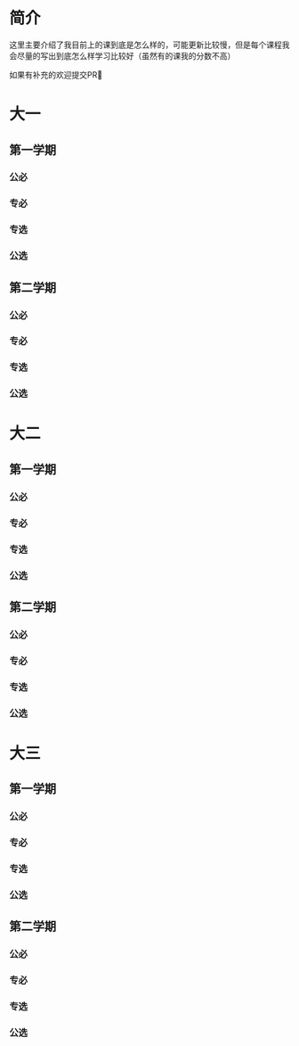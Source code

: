 # 简介

这里主要介绍了我目前上的课到底是怎么样的，可能更新比较慢，但是每个课程我会尽量的写出到底怎么样学习比较好（虽然有的课我的分数不高）

如果有补充的欢迎提交PR👏

# 大一

## 第一学期

### 公必

### 专必

### 专选

### 公选

## 第二学期

### 公必

### 专必

### 专选

### 公选

# 大二

## 第一学期

### 公必

### 专必

### 专选

### 公选

## 第二学期

### 公必

### 专必

### 专选

### 公选

# 大三

## 第一学期

### 公必

### 专必

### 专选

### 公选

## 第二学期

### 公必

### 专必

### 专选

### 公选

